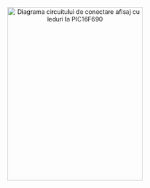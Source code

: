
<div class="separator" style="clear: both; text-align: center;"><a href="https://4.bp.blogspot.com/-LOUz01Ff1ZY/XS9x3_Vbh9I/AAAAAAAADwI/1Dd6F04e_18BrvYDv6uhPro6aauud1TSwCLcBGAs/s1600/Diagrama%2Bcircuitului%2Bde%2Bconectare%2Bafisaj%2Bcu%2Bleduri%2Bla%2BPIC16F690%2B%2B.jpg" imageanchor="1" style="margin-left: 1em; margin-right: 1em;"><img alt="Diagrama circuitului de conectare afisaj cu leduri la PIC16F690" border="0" src="https://4.bp.blogspot.com/-LOUz01Ff1ZY/XS9x3_Vbh9I/AAAAAAAADwI/1Dd6F04e_18BrvYDv6uhPro6aauud1TSwCLcBGAs/s400/Diagrama%2Bcircuitului%2Bde%2Bconectare%2Bafisaj%2Bcu%2Bleduri%2Bla%2BPIC16F690%2B%2B.jpg" title="Diagrama circuitului de conectare afisaj cu leduri la PIC16F690" width="312" height="400" data-original-width="435" data-original-height="557" /></a></div>
